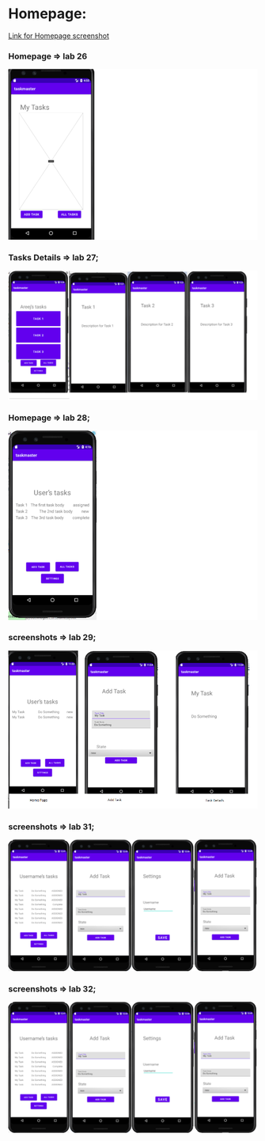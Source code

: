 # Homepage:

[Link for Homepage screenshot](https://drive.google.com/file/d/1jgTyr_YmHZUGI2EDO16Ij57Ws5edzjcm/view?usp=sharing)

### Homepage => lab 26
![](./imgs/Homepage.png)


### Tasks Details => lab 27;
![](./imgs/lab27.png)

### Homepage => lab 28;
![](./imgs/homepage28.png)


### screenshots => lab 29;
![](./imgs/Screens.png)


### screenshots => lab 31;
![](./imgs/lab32.png)

### screenshots => lab 32;
![](./imgs/lab32.png)
